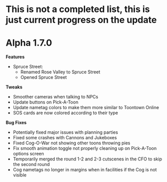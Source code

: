 # This is not a completed list, this is just current progress on the update

Alpha 1.7.0
=======
**Features**
- Spruce Street:
    - Renamed Rose Valley to Spruce Street
    - Opened Spruce Street

**Tweaks**
- Smoother cameras when talking to NPCs
- Update buttons on Pick-A-Toon
- Update nametag colors to make them more similar to Toontown Online
- SOS cards are now colored according to their type

**Bug Fixes**
- Potentially fixed major issues with planning parties
- Fixed some crashes with Cannons and Jukeboxes
- Fixed Cog-O-War not showing other toons throwing pies
- Fix smooth animation toggle not properly cleaning up on Pick-A-Toon options screen
- Temporarily merged the round 1-2 and 2-3 cutscenes in the CFO to skip the second round
- Cog nametags no longer in margins when in facilities if the Cog is not visible
